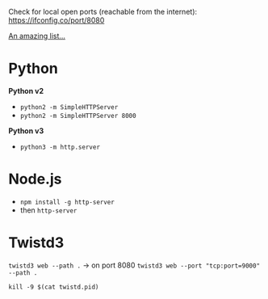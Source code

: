 Check for local open ports (reachable from the internet): https://ifconfig.co/port/8080

 [An amazing list...](https://gist.github.com/willurd/5720255) 
# Python 
**Python v2**

* `python2 -m SimpleHTTPServer`
* `python2 -m SimpleHTTPServer 8000`

**Python v3**

* `python3 -m http.server`
# Node.js 
* `npm install -g http-server`
* then `http-server`
# Twistd3 
`twistd3 web --path .`  → on port 8080
`twistd3 web --port "tcp:port=9000" --path .`

`kill -9 $(cat twistd.pid)`
